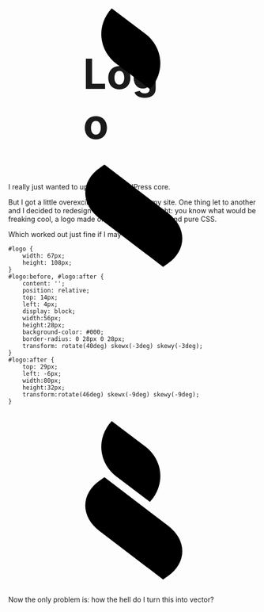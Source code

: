<!--
  slug: logo
  date: 2012-07-06
  modified: 2012-07-24
  type: post
  categories: CSS, graphic design
  tags: 
  description: I really just wanted to update my Wordpress core. But I got a little overexcited and redesigned my site: a logo made of one HTML element and pure CSS.
-->

# Logo

<p>I really just wanted to update my WordPress core.</p>
<p><!--more--></p>
<p>But I got a little overexcited and redesigned my site. One thing let to another and I decided to redesign my logo. Then I thought: you know what would be freaking cool, a logo made of one HTML element and pure CSS.</p>
<p>Which worked out just fine if I may say so myself:</p>
<pre><code data-language="css" data-line="-1">#logo {
	width: 67px;
	height: 108px;
}
#logo:before, #logo:after {
	content: '';
	position: relative;
	top: 14px;
	left: 4px;
	display: block;
	width:56px;
	height:28px;
	background-color: #000;
	border-radius: 0 28px 0 28px;
	transform: rotate(40deg) skewx(-3deg) skewy(-3deg);
}
#logo:after {
	top: 29px;
	left: -6px;
	width:80px;
	height:32px;
	transform:rotate(46deg) skewx(-9deg) skewy(-9deg);
}</code></pre>
<div id="logo">
<style>#logo {
	width: 67px;
	height: 108px;
	margin: 10px auto;
	zoom: 3;
}
#logo:before, #logo:after {
	content: '';
	position: relative;
	top: 14px;
	left: 4px;
	display: block;
	width:56px;
	height:28px;
	background-color: #000;
	border-radius: 0 28px 0 28px;
	-moz-transform: rotate(40deg) skewx(-3deg) skewy(-3deg);
	-webkit-transform: rotate(40deg) skewx(-3deg) skewy(-3deg);
	-o-transform: rotate(40deg) skewx(-3deg) skewy(-3deg);
	-ms-transform: rotate(40deg) skewx(-3deg) skewy(-3deg);
	transform: rotate(40deg) skewx(-3deg) skewy(-3deg);
}
#logo:after {
	top: 29px;
	left: -6px;
	width:80px;
	height:32px;
	-moz-transform: rotate(46deg) skewx(-9deg) skewy(-9deg);
	-webkit-transform: rotate(46deg) skewx(-9deg) skewy(-9deg);
	-o-transform: rotate(46deg) skewx(-9deg) skewy(-9deg);
	-ms-transform: rotate(46deg) skewx(-9deg) skewy(-9deg);
	transform: rotate(46deg) skewx(-9deg) skewy(-9deg);
}</style>
</div>
<p>Now the only problem is: how the hell do I turn this into vector?</p>
